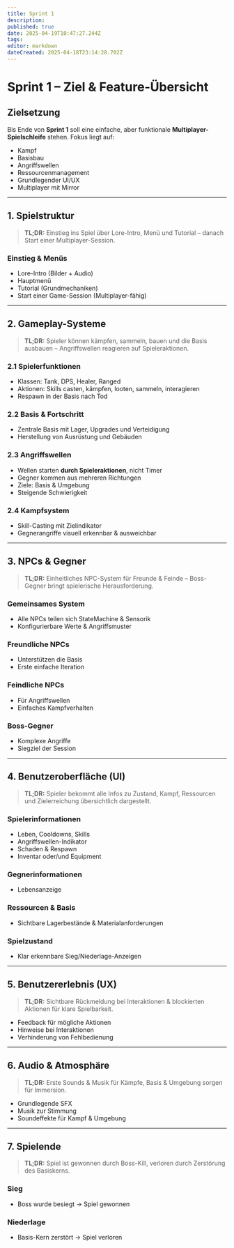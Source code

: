 ```yaml
---
title: Sprint 1
description: 
published: true
date: 2025-04-19T10:47:27.244Z
tags: 
editor: markdown
dateCreated: 2025-04-18T23:14:28.702Z
---
```


# Sprint 1 – Ziel & Feature-Übersicht

## Zielsetzung
Bis Ende von **Sprint 1** soll eine einfache, aber funktionale **Multiplayer-Spielschleife** stehen. Fokus liegt auf:
- Kampf
- Basisbau
- Angriffswellen
- Ressourcenmanagement
- Grundlegender UI/UX
- Multiplayer mit Mirror

---

## 1. Spielstruktur

> **TL;DR:** Einstieg ins Spiel über Lore-Intro, Menü und Tutorial – danach Start einer Multiplayer-Session.

### Einstieg & Menüs
- Lore-Intro (Bilder + Audio)
- Hauptmenü
- Tutorial (Grundmechaniken)
- Start einer Game-Session (Multiplayer-fähig)

---

## 2. Gameplay-Systeme

> **TL;DR:** Spieler können kämpfen, sammeln, bauen und die Basis ausbauen – Angriffswellen reagieren auf Spieleraktionen.

### 2.1 Spielerfunktionen
- Klassen: Tank, DPS, Healer, Ranged
- Aktionen: Skills casten, kämpfen, looten, sammeln, interagieren
- Respawn in der Basis nach Tod

### 2.2 Basis & Fortschritt
- Zentrale Basis mit Lager, Upgrades und Verteidigung
- Herstellung von Ausrüstung und Gebäuden

### 2.3 Angriffswellen
- Wellen starten **durch Spieleraktionen**, nicht Timer
- Gegner kommen aus mehreren Richtungen
- Ziele: Basis & Umgebung
- Steigende Schwierigkeit

### 2.4 Kampfsystem
- Skill-Casting mit Zielindikator
- Gegnerangriffe visuell erkennbar & ausweichbar

---

## 3. NPCs & Gegner

> **TL;DR:** Einheitliches NPC-System für Freunde & Feinde – Boss-Gegner bringt spielerische Herausforderung.

### Gemeinsames System
- Alle NPCs teilen sich StateMachine & Sensorik
- Konfigurierbare Werte & Angriffsmuster

### Freundliche NPCs
- Unterstützen die Basis
- Erste einfache Iteration

### Feindliche NPCs
- Für Angriffswellen
- Einfaches Kampfverhalten

### Boss-Gegner
- Komplexe Angriffe
- Siegziel der Session

---

## 4. Benutzeroberfläche (UI)

> **TL;DR:** Spieler bekommt alle Infos zu Zustand, Kampf, Ressourcen und Zielerreichung übersichtlich dargestellt.

### Spielerinformationen
- Leben, Cooldowns, Skills
- Angriffswellen-Indikator
- Schaden & Respawn
- Inventar oder/und Equipment

### Gegnerinformationen
- Lebensanzeige

### Ressourcen & Basis
- Sichtbare Lagerbestände & Materialanforderungen

### Spielzustand
- Klar erkennbare Sieg/Niederlage-Anzeigen

---

## 5. Benutzererlebnis (UX)

> **TL;DR:** Sichtbare Rückmeldung bei Interaktionen & blockierten Aktionen für klare Spielbarkeit.

- Feedback für mögliche Aktionen
- Hinweise bei Interaktionen
- Verhinderung von Fehlbedienung

---

## 6. Audio & Atmosphäre

> **TL;DR:** Erste Sounds & Musik für Kämpfe, Basis & Umgebung sorgen für Immersion.

- Grundlegende SFX
- Musik zur Stimmung
- Soundeffekte für Kampf & Umgebung

---

## 7. Spielende

> **TL;DR:** Spiel ist gewonnen durch Boss-Kill, verloren durch Zerstörung des Basiskerns.

### Sieg
- Boss wurde besiegt → Spiel gewonnen

### Niederlage
- Basis-Kern zerstört → Spiel verloren

